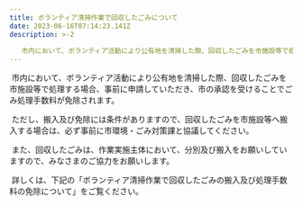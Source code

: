 ```yaml
---
title: ボランティア清掃作業で回収したごみについて
date: 2023-06-16T07:14:23.141Z
description: >-2
  
   市内において、ボランティア活動により公有地を清掃した際、回収したごみを市施設等で処理する場合、事前に申請していただき、市の承認を受けることでごみ処理手数料が免除されます。
---
```

<!--StartFragment-->

 市内において、ボランティア活動により公有地を清掃した際、回収したごみを市施設等で処理する場合、事前に申請していただき、市の承認を受けることでごみ処理手数料が免除されます。

 ただし、搬入及び免除には条件がありますので、回収したごみを市施設等へ搬入する場合は、必ず事前に市環境・ごみ対策課と協議してください。

 また、回収したごみは、作業実施主体において、分別及び搬入をお願いしていますので、みなさまのご協力をお願いします。

 詳しくは、下記の「ボランティア清掃作業で回収したごみの搬入及び処理手数料の免除について」をご覧ください。 

<!--EndFragment-->